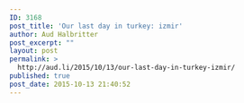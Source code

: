 ```yaml
---
ID: 3168
post_title: 'Our last day in turkey: izmir'
author: Aud Halbritter
post_excerpt: ""
layout: post
permalink: >
  http://aud.li/2015/10/13/our-last-day-in-turkey-izmir/
published: true
post_date: 2015-10-13 21:40:52
---
```

<a href="http://aud.li/wp-content/uploads/2015/10/IMG_0776.jpg"><img src="http://aud.li/wp-content/uploads/2015/10/IMG_0776.jpg" alt="" /></a>